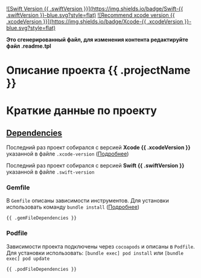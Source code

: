 [![Swift Version {{ .swiftVersion }}](https://img.shields.io/badge/Swift-{{ .swiftVersion }}-blue.svg?style=flat)](https://developer.apple.com/swift)
[![Recommend xcode version {{ .xcodeVersion }}](https://img.shields.io/badge/Xcode-{{ .xcodeVersion }}-blue.svg?style=flat)](https://developer.apple.com/ios)

**Это сгенерированный файл, для изменения контента редактируйте файл .readme.tpl**

# Описание проекта {{ .projectName }}

# Краткие данные по проекту

## [Dependencies](https://ios-factor.com/dependencies)
Последний раз проект собирался с версией **Xcode {{ .xcodeVersion }}** указанной в файле `.xcode-version` ([Подробнее](https://github.com/fastlane/ci/blob/master/docs/xcode-version.md))

Последний раз проект собирался с версией **Swift {{ .swiftVersion }}** указанной в файле `.swift-version`

### Gemfile
В `Gemfile` описаны зависимости инструментов. Для установки использовать команду `bundle install` ([Подробнее](https://bundler.io/))
```
{{ .gemFileDependencies }}
```

### Podfile
Зависимости проекта подключены через `cocoapods` и описаны в `Podfile`. Для установки использовать: `[bundle exec] pod install` или `[bundle exec] pod update`
```
{{ .podFileDependencies }}
```
